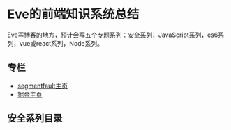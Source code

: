 # Eve的前端知识系统总结
Eve写博客的地方，预计会写五个专题系列：安全系列，JavaScript系列，es6系列，vue或react系列，Node系列。
## 专栏
* [segmentfault主页](https://segmentfault.com/u/eve0803)
* [掘金主页](https://juejin.im/user/5850a09a570c350069dc0392)

## 安全系列目录


